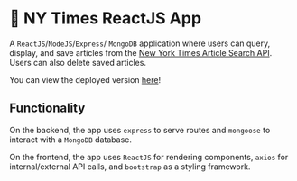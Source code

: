 # :newspaper: NY Times ReactJS App
A `ReactJS`/`NodeJS`/`Express`/ `MongoDB` application where users can query, display, and save articles from the [New York Times Article Search API](http://developer.nytimes.com/). Users can also delete saved articles.

You can view the deployed version [here](https://react-mongo-demo.herokuapp.com/)!


## Functionality
On the backend, the app uses `express` to serve routes and `mongoose` to interact with a `MongoDB` database.

On the frontend, the app uses `ReactJS` for rendering components, `axios` for internal/external API calls, and `bootstrap` as a styling framework.
